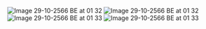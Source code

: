 ![Image 29-10-2566 BE at 01 32](https://github.com/DusitaSungklinhom/Rest_API/assets/120545258/55e67fb2-470b-4018-86cb-933ef706ffb7)
![Image 29-10-2566 BE at 01 32](https://github.com/DusitaSungklinhom/Rest_API/assets/120545258/07a98860-579c-4717-b057-98a9cfeaa89c)
![Image 29-10-2566 BE at 01 33](https://github.com/DusitaSungklinhom/Rest_API/assets/120545258/40123dd6-6ef5-47bc-afdf-e485567b6f6a)
![Image 29-10-2566 BE at 01 33](https://github.com/DusitaSungklinhom/Rest_API/assets/120545258/abf1a6d4-defe-432d-b328-f343424355da)


